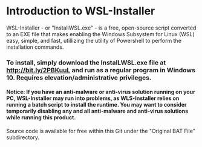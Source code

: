 # Introduction to WSL-Installer

WSL-Installer - or "InstallWSL.exe" -  is a free, open-source script converted to an EXE file that makes enabling the Windows Subsystem for Linux (WSL) easy, simple, and fast, utillizing the utility of Powershell to perform the installation commands.

### To install, simply download the InstalLWSL.exe file at http://bit.ly/2PBKuuL and run as a regular program in Windows 10. Requires elevation/administrative privileges.
#### Notice: If you have an anti-malware or anti-virus solution running on your PC, WSL-Installer may run into problems, as WLS-Installer relies on running a batch script to install the runtime. You may want to consider temporarily disabling any and all anti-malware and anti-virus solutions while running this product.

Source code is available for free within this Git under the "Original BAT File" subdirectory.